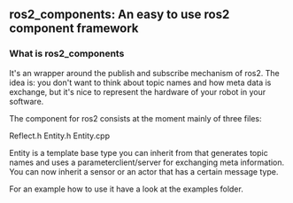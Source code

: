## ros2_components: An easy to use ros2 component framework

### What is ros2_components

It's an wrapper around the publish and subscribe mechanism of ros2.
The idea is: you don't want to think about topic names and how meta data is exchange, 
but it's nice to represent the hardware of your robot in your software.

The component for ros2 consists at the moment mainly of three files:

Reflect.h
Entity.h
Entity.cpp

Entity is a template base type you can inherit from that generates topic names and uses a parameterclient/server for exchanging meta information. You can now inherit a sensor or an actor that has a certain message type.

For an example how to use it have a look at the examples folder.
